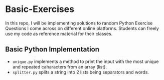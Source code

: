 # Basic-Exercises
In this repo, I will be implementing solutions to random Python Exercise Questions I come across on different online platforms. Students can freely use my code as reference material for their classes.
## Basic Python Implementation
* <code>unique.py</code> implements a method to print the input with the most unique and repeated caharacters from an array (list).
* <code>splitter.py</code> splits a string into 2 lists being separators and words.
